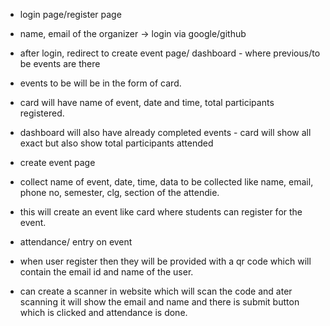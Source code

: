 - login page/register page
- name, email of the organizer -> login via google/github

- after login, redirect to create event page/ dashboard - where previous/to be events are there
- events to be will be in the form of card.
- card will have name of event, date and time, total participants registered.
- dashboard will also have already completed events - card will show all exact but also show total participants attended

- create event page
- collect name of event, date, time, data to be collected like name, email, phone no, semester, clg, section of the attendie.
- this will create an event like card where students can register for the event.

- attendance/ entry on event
- when user register then they will be provided with a qr code which will contain the email id and name of the user.
- can create a scanner in website which will scan the code and ater scanning it will show the email and name and there is submit button which is clicked and attendance is done.